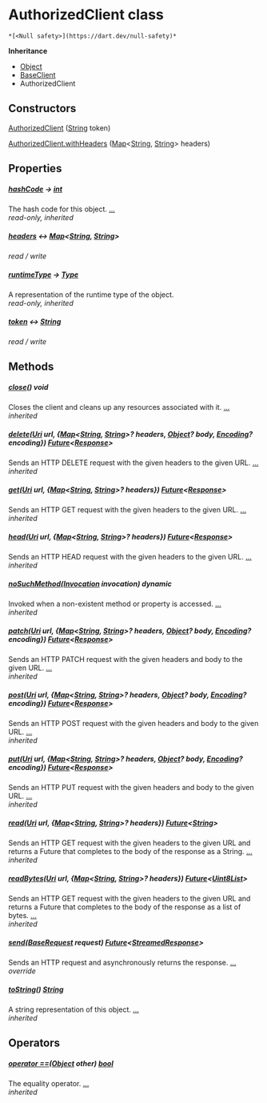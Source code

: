 


# AuthorizedClient class






    *[<Null safety>](https://dart.dev/null-safety)*





**Inheritance**

- [Object](https://api.flutter.dev/flutter/dart-core/Object-class.html)
- [BaseClient](https://pub.dev/documentation/http/0.13.4/http/BaseClient-class.html)
- AuthorizedClient






## Constructors

[AuthorizedClient](../yonomi-sdk/AuthorizedClient/AuthorizedClient.md) ([String](https://api.flutter.dev/flutter/dart-core/String-class.html) token)

    

[AuthorizedClient.withHeaders](../yonomi-sdk/AuthorizedClient/AuthorizedClient.withHeaders.md) ([Map](https://api.flutter.dev/flutter/dart-core/Map-class.html)&lt;[String](https://api.flutter.dev/flutter/dart-core/String-class.html), [String](https://api.flutter.dev/flutter/dart-core/String-class.html)> headers)

    


## Properties

##### [hashCode](https://api.flutter.dev/flutter/dart-core/Object/hashCode.html) &#8594; [int](https://api.flutter.dev/flutter/dart-core/int-class.html)



The hash code for this object. [...](https://api.flutter.dev/flutter/dart-core/Object/hashCode.html)  
_read-only, inherited_



##### [headers](../yonomi-sdk/AuthorizedClient/headers.md) &#8596; [Map](https://api.flutter.dev/flutter/dart-core/Map-class.html)&lt;[String](https://api.flutter.dev/flutter/dart-core/String-class.html), [String](https://api.flutter.dev/flutter/dart-core/String-class.html)>



   
_read / write_



##### [runtimeType](https://api.flutter.dev/flutter/dart-core/Object/runtimeType.html) &#8594; [Type](https://api.flutter.dev/flutter/dart-core/Type-class.html)



A representation of the runtime type of the object.   
_read-only, inherited_



##### [token](../yonomi-sdk/AuthorizedClient/token.md) &#8596; [String](https://api.flutter.dev/flutter/dart-core/String-class.html)



   
_read / write_




## Methods

##### [close](https://pub.dev/documentation/http/0.13.4/http/BaseClient/close.html)() void



Closes the client and cleans up any resources associated with it. [...](https://pub.dev/documentation/http/0.13.4/http/BaseClient/close.html)  
_inherited_



##### [delete](https://pub.dev/documentation/http/0.13.4/http/BaseClient/delete.html)([Uri](https://api.flutter.dev/flutter/dart-core/Uri-class.html) url, {[Map](https://api.flutter.dev/flutter/dart-core/Map-class.html)&lt;[String](https://api.flutter.dev/flutter/dart-core/String-class.html), [String](https://api.flutter.dev/flutter/dart-core/String-class.html)>? headers, [Object](https://api.flutter.dev/flutter/dart-core/Object-class.html)? body, [Encoding](https://api.flutter.dev/flutter/dart-convert/Encoding-class.html)? encoding}) [Future](https://api.flutter.dev/flutter/dart-async/Future-class.html)&lt;[Response](https://pub.dev/documentation/http/0.13.4/http/Response-class.html)>



Sends an HTTP DELETE request with the given headers to the given URL. [...](https://pub.dev/documentation/http/0.13.4/http/BaseClient/delete.html)  
_inherited_



##### [get](https://pub.dev/documentation/http/0.13.4/http/BaseClient/get.html)([Uri](https://api.flutter.dev/flutter/dart-core/Uri-class.html) url, {[Map](https://api.flutter.dev/flutter/dart-core/Map-class.html)&lt;[String](https://api.flutter.dev/flutter/dart-core/String-class.html), [String](https://api.flutter.dev/flutter/dart-core/String-class.html)>? headers}) [Future](https://api.flutter.dev/flutter/dart-async/Future-class.html)&lt;[Response](https://pub.dev/documentation/http/0.13.4/http/Response-class.html)>



Sends an HTTP GET request with the given headers to the given URL. [...](https://pub.dev/documentation/http/0.13.4/http/BaseClient/get.html)  
_inherited_



##### [head](https://pub.dev/documentation/http/0.13.4/http/BaseClient/head.html)([Uri](https://api.flutter.dev/flutter/dart-core/Uri-class.html) url, {[Map](https://api.flutter.dev/flutter/dart-core/Map-class.html)&lt;[String](https://api.flutter.dev/flutter/dart-core/String-class.html), [String](https://api.flutter.dev/flutter/dart-core/String-class.html)>? headers}) [Future](https://api.flutter.dev/flutter/dart-async/Future-class.html)&lt;[Response](https://pub.dev/documentation/http/0.13.4/http/Response-class.html)>



Sends an HTTP HEAD request with the given headers to the given URL. [...](https://pub.dev/documentation/http/0.13.4/http/BaseClient/head.html)  
_inherited_



##### [noSuchMethod](https://api.flutter.dev/flutter/dart-core/Object/noSuchMethod.html)([Invocation](https://api.flutter.dev/flutter/dart-core/Invocation-class.html) invocation) dynamic



Invoked when a non-existent method or property is accessed. [...](https://api.flutter.dev/flutter/dart-core/Object/noSuchMethod.html)  
_inherited_



##### [patch](https://pub.dev/documentation/http/0.13.4/http/BaseClient/patch.html)([Uri](https://api.flutter.dev/flutter/dart-core/Uri-class.html) url, {[Map](https://api.flutter.dev/flutter/dart-core/Map-class.html)&lt;[String](https://api.flutter.dev/flutter/dart-core/String-class.html), [String](https://api.flutter.dev/flutter/dart-core/String-class.html)>? headers, [Object](https://api.flutter.dev/flutter/dart-core/Object-class.html)? body, [Encoding](https://api.flutter.dev/flutter/dart-convert/Encoding-class.html)? encoding}) [Future](https://api.flutter.dev/flutter/dart-async/Future-class.html)&lt;[Response](https://pub.dev/documentation/http/0.13.4/http/Response-class.html)>



Sends an HTTP PATCH request with the given headers and body to the given
URL. [...](https://pub.dev/documentation/http/0.13.4/http/BaseClient/patch.html)  
_inherited_



##### [post](https://pub.dev/documentation/http/0.13.4/http/BaseClient/post.html)([Uri](https://api.flutter.dev/flutter/dart-core/Uri-class.html) url, {[Map](https://api.flutter.dev/flutter/dart-core/Map-class.html)&lt;[String](https://api.flutter.dev/flutter/dart-core/String-class.html), [String](https://api.flutter.dev/flutter/dart-core/String-class.html)>? headers, [Object](https://api.flutter.dev/flutter/dart-core/Object-class.html)? body, [Encoding](https://api.flutter.dev/flutter/dart-convert/Encoding-class.html)? encoding}) [Future](https://api.flutter.dev/flutter/dart-async/Future-class.html)&lt;[Response](https://pub.dev/documentation/http/0.13.4/http/Response-class.html)>



Sends an HTTP POST request with the given headers and body to the given
URL. [...](https://pub.dev/documentation/http/0.13.4/http/BaseClient/post.html)  
_inherited_



##### [put](https://pub.dev/documentation/http/0.13.4/http/BaseClient/put.html)([Uri](https://api.flutter.dev/flutter/dart-core/Uri-class.html) url, {[Map](https://api.flutter.dev/flutter/dart-core/Map-class.html)&lt;[String](https://api.flutter.dev/flutter/dart-core/String-class.html), [String](https://api.flutter.dev/flutter/dart-core/String-class.html)>? headers, [Object](https://api.flutter.dev/flutter/dart-core/Object-class.html)? body, [Encoding](https://api.flutter.dev/flutter/dart-convert/Encoding-class.html)? encoding}) [Future](https://api.flutter.dev/flutter/dart-async/Future-class.html)&lt;[Response](https://pub.dev/documentation/http/0.13.4/http/Response-class.html)>



Sends an HTTP PUT request with the given headers and body to the given
URL. [...](https://pub.dev/documentation/http/0.13.4/http/BaseClient/put.html)  
_inherited_



##### [read](https://pub.dev/documentation/http/0.13.4/http/BaseClient/read.html)([Uri](https://api.flutter.dev/flutter/dart-core/Uri-class.html) url, {[Map](https://api.flutter.dev/flutter/dart-core/Map-class.html)&lt;[String](https://api.flutter.dev/flutter/dart-core/String-class.html), [String](https://api.flutter.dev/flutter/dart-core/String-class.html)>? headers}) [Future](https://api.flutter.dev/flutter/dart-async/Future-class.html)&lt;[String](https://api.flutter.dev/flutter/dart-core/String-class.html)>



Sends an HTTP GET request with the given headers to the given URL and
returns a Future that completes to the body of the response as a String. [...](https://pub.dev/documentation/http/0.13.4/http/BaseClient/read.html)  
_inherited_



##### [readBytes](https://pub.dev/documentation/http/0.13.4/http/BaseClient/readBytes.html)([Uri](https://api.flutter.dev/flutter/dart-core/Uri-class.html) url, {[Map](https://api.flutter.dev/flutter/dart-core/Map-class.html)&lt;[String](https://api.flutter.dev/flutter/dart-core/String-class.html), [String](https://api.flutter.dev/flutter/dart-core/String-class.html)>? headers}) [Future](https://api.flutter.dev/flutter/dart-async/Future-class.html)&lt;[Uint8List](https://api.flutter.dev/flutter/dart-typed_data/Uint8List-class.html)>



Sends an HTTP GET request with the given headers to the given URL and
returns a Future that completes to the body of the response as a list of
bytes. [...](https://pub.dev/documentation/http/0.13.4/http/BaseClient/readBytes.html)  
_inherited_



##### [send](../yonomi-sdk/AuthorizedClient/send.md)([BaseRequest](https://pub.dev/documentation/http/0.13.4/http/BaseRequest-class.html) request) [Future](https://api.flutter.dev/flutter/dart-async/Future-class.html)&lt;[StreamedResponse](https://pub.dev/documentation/http/0.13.4/http/StreamedResponse-class.html)>



Sends an HTTP request and asynchronously returns the response. [...](../yonomi-sdk/AuthorizedClient/send.md)  
_override_



##### [toString](https://api.flutter.dev/flutter/dart-core/Object/toString.html)() [String](https://api.flutter.dev/flutter/dart-core/String-class.html)



A string representation of this object. [...](https://api.flutter.dev/flutter/dart-core/Object/toString.html)  
_inherited_




## Operators

##### [operator ==](https://api.flutter.dev/flutter/dart-core/Object/operator_equals.html)([Object](https://api.flutter.dev/flutter/dart-core/Object-class.html) other) [bool](https://api.flutter.dev/flutter/dart-core/bool-class.html)



The equality operator. [...](https://api.flutter.dev/flutter/dart-core/Object/operator_equals.html)  
_inherited_












